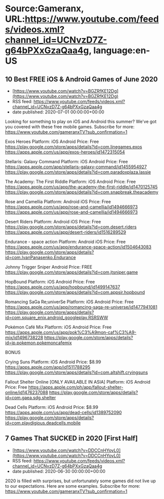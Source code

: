 # Source:Gameranx, URL:https://www.youtube.com/feeds/videos.xml?channel_id=UCNvzD7Z-g64bPXxGzaQaa4g, language:en-US

## 10 Best FREE iOS & Android Games of June 2020
 - [https://www.youtube.com/watch?v=BGZRfKE12Dg](https://www.youtube.com/watch?v=BGZRfKE12Dg)
 - RSS feed: https://www.youtube.com/feeds/videos.xml?channel_id=UCNvzD7Z-g64bPXxGzaQaa4g
 - date published: 2020-07-01 00:00:00+00:00

Looking for something to play on iOS and Android this summer? We've got you covered with these free mobile games.
Subscribe for more: https://www.youtube.com/gameranxTV?sub_confirmation=1

Exos Heroes
Platform: iOS Android
Price: Free
https://play.google.com/store/apps/details?id=com.linegames.exos
https://apps.apple.com/us/app/exos-heroes/id1472315054

Stellaris: Galaxy Command
Platform: iOS Android
Price: Free
https://apps.apple.com/app/stellaris-galaxy-command/id1455954927
https://play.google.com/store/apps/details?id=com.paradoxplaza.lassie

The Academy: The First Riddle
Platform: iOS Android
Price: Free
https://apps.apple.com/us/app/the-academy-the-first-riddle/id1470125745
https://play.google.com/store/apps/details?id=com.snapbreak.theacademy

Rose and Camellia
Platform: Android iOS
Price: Free
https://apps.apple.com/us/app/rose-and-camellia/id1494666973
https://apps.apple.com/us/app/rose-and-camellia/id1494666973


Desert Riders
Platform: Android iOS
Price: Free
https://play.google.com/store/apps/details?id=com.desert.riders
https://apps.apple.com/us/app/desert-riders/id1516289529


Endurance - space action
Platform: Android iOS
Price: Free
https://apps.apple.com/us/app/endurance-space-action/id1504643083
https://play.google.com/store/apps/details?id=com.IvanPanasenko.Endurance


Johnny Trigger Sniper
Android
Price: FREE
https://play.google.com/store/apps/details?id=com.jtsniper.game

HopBound
Platform: iOS Android
Price: Free
https://apps.apple.com/us/app/hopbound/id1499147637
https://play.google.com/store/apps/details?id=com.appsir.hopbound

Romancing SaGa Re;univerSe
Platform: iOS Android
Price: Free
https://apps.apple.com/us/app/romancing-saga-re-universe/id1477941081
https://play.google.com/store/apps/details?id=com.square_enix.android_googleplay.RSRSWW


Pokémon Café Mix
Platform: iOS Android
Price: Free
https://apps.apple.com/us/app/pok%C3%A9mon-caf%C3%A9-mix/id1496738228
https://play.google.com/store/apps/details?id=jp.pokemon.pokemoncafemix

BONUS

Crying Suns
Platform: iOS Android
Price: $8.99
https://apps.apple.com/app/id1511788295
https://play.google.com/store/apps/details?id=com.altshift.cryingsuns

Fallout Shelter Online [ONLY AVAILABLE IN ASIA]
Platform: iOS Android
Price: Free
https://apps.apple.com/ph/app/fallout-shelter-online/id1476237088
https://play.google.com/store/apps/details?id=com.gaea.sdg.shelter

Dead Cells
Platform: iOS Android
Price:   $8.99
https://apps.apple.com/us/app/dead-cells/id1389752090
https://play.google.com/store/apps/details?id=com.playdigious.deadcells.mobile

## 7 Games That SUCKED in 2020 [First Half]
 - [https://www.youtube.com/watch?v=DDCCnHYovL0](https://www.youtube.com/watch?v=DDCCnHYovL0)
 - RSS feed: https://www.youtube.com/feeds/videos.xml?channel_id=UCNvzD7Z-g64bPXxGzaQaa4g
 - date published: 2020-06-30 00:00:00+00:00

2020 is filled with surprises, but unfortunately some games did not live up to our expectations. Here are some examples.
Subscribe for more: https://www.youtube.com/gameranxTV?sub_confirmation=1

